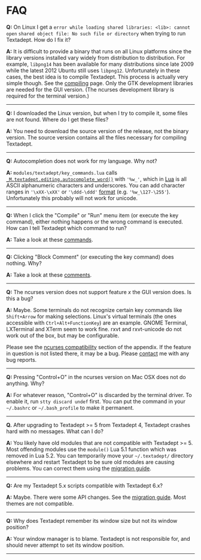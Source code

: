 # FAQ

**Q:**
On Linux I get a `error while loading shared libraries: <lib>: cannot open`
`shared object file: No such file or directory` when trying to run Textadept.
How do I fix it?

**A:**
It is difficult to provide a binary that runs on all Linux platforms since the
library versions installed vary widely from distribution to distribution. For
example, `libpng14` has been available for many distributions since late 2009
while the latest 2012 Ubuntu still uses `libpng12`. Unfortunately in these
cases, the best idea is to compile Textadept. This process is actually very
simple though. See the [compiling][] page. Only the GTK development libraries
are needed for the GUI version. (The ncurses development library is required for
the terminal version.)

[compiling]: 12_Compiling.html

- - -

**Q:**
I downloaded the Linux version, but when I try to compile it, some files are not
found. Where do I get these files?

**A:**
You need to download the source version of the release, not the binary version.
The source version contains all the files necessary for compiling Textadept.

- - -

**Q:**
Autocompletion does not work for my language. Why not?

**A:**
`modules/textadept/key_commands.lua` calls
[`_M.textadept.editing.autocomplete_word()`][] with `'%w_'`, which in [Lua][] is
all ASCII alphanumeric characters and underscores. You can add character ranges
in `'\xXX-\xXX'` or `'\ddd-\ddd'` [format][] (e.g. `'%w_\127-\255'`).
Unfortunately this probably will not work for unicode.

[`_M.textadept.editing.autocomplete_word()`]: api/_M.textadept.editing.html#autocomplete_word
[Lua]: 14_Appendix.html#Lua.Patterns
[Format]: http://www.lua.org/manual/5.2/manual.html#3.1

- - -

**Q:**
When I click the "Compile" or "Run" menu item (or execute the key command),
either nothing happens or the wrong command is executed. How can I tell
Textadept which command to run?

**A:**
Take a look at these [commands][].

[commands]: http://foicica.com/wiki/run-supplemental

- - -

**Q:**
Clicking "Block Comment" (or executing the key command) does nothing. Why?

**A:**
Take a look at these [comments][].

[comments]: http://foicica.com/wiki/comment-supplemental

- - -

**Q:**
The ncurses version does not support feature _x_ the GUI version does. Is this a
bug?

**A:**
Maybe. Some terminals do not recognize certain key commands like `Shift+Arrow`
for making selections. Linux's virtual terminals (the ones accessible with
`Ctrl+Alt+FunctionKey`) are an example. GNOME Terminal, LXTerminal and XTerm
seem to work fine. rxvt and rxvt-unicode do not work out of the box, but may be
configurable.

Please see the [ncurses compatibility][] section of the appendix. If the feature
in question is not listed there, it may be a bug. Please [contact][] me with any
bug reports.

[ncurses compatibility]: 14_Appendix.html#Ncurses.Compatibility
[contact]: README.html#Contact

- - -

**Q:**
Pressing "Control+O" in the ncurses version on Mac OSX does not do anything.
Why?

**A:**
For whatever reason, "Control+O" is discarded by the terminal driver. To enable
it, run `stty discard undef` first. You can put the command in your `~/.bashrc`
or `~/.bash_profile` to make it permanent.

- - -

**Q.**
After upgrading to Textadept >= 5 from Textadept 4, Textadept crashes hard with
no messages. What can I do?

**A:**
You likely have old modules that are not compatible with Textadept >= 5. Most
offending modules use the `module()` Lua 5.1 function which was removed in Lua
5.2. You can temporarily move your `~/.textadept/` directory elsewhere and
restart Textadept to be sure old modules are causing problems. You can correct
them using the [migration guide][].

[migration guide]: 14_Appendix.html#Textadept.4.to.5

- - -

**Q:**
Are my Textadept 5.x scripts compatible with Textadept 6.x?

**A:**
Maybe. There were some API changes. See the [migration guide][]. Most themes are
not compatible.

[migration guide]: 14_Appendix.html#Textadept.5.to.6

- - -

**Q:**
Why does Textadept remember its window size but not its window position?

**A:**
Your window manager is to blame. Textadept is not responsible for, and should
never attempt to set its window position.

- - -
